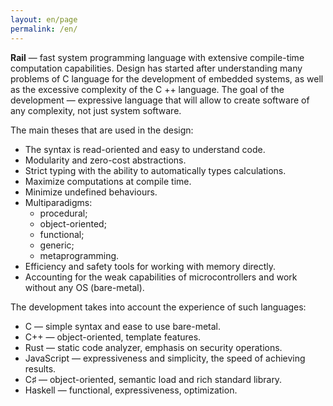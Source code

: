 ```yaml
---
layout: en/page
permalink: /en/
---
```


**Rail** — fast system programming language with extensive compile-time computation capabilities. Design has started after understanding many problems of C language for the development of embedded systems, as well as the excessive complexity of the C ++ language. The goal of the development — expressive language that will allow to create software of any complexity, not just system software.

The main theses that are used in the design:
* The syntax is read-oriented and easy to understand code.
* Modularity and zero-cost abstractions.
* Strict typing with the ability to automatically types calculations.
* Maximize computations at compile time.
* Minimize undefined behaviours.
* Multiparadigms:
  * procedural;
  * object-oriented;
  * functional;
  * generic;
  * metaprogramming.
* Efficiency and safety tools for working with memory directly.
* Accounting for the weak capabilities of microcontrollers and work without any OS (bare-metal).

The development takes into account the experience of such languages:
* C — simple syntax and ease to use bare-metal.
* C++ — object-oriented, template features.
* Rust — static code analyzer, emphasis on security operations.
* JavaScript — expressiveness and simplicity, the speed of achieving results.
* C♯ — object-oriented, semantic load and rich standard library.
* Haskell — functional, expressiveness, optimization.
